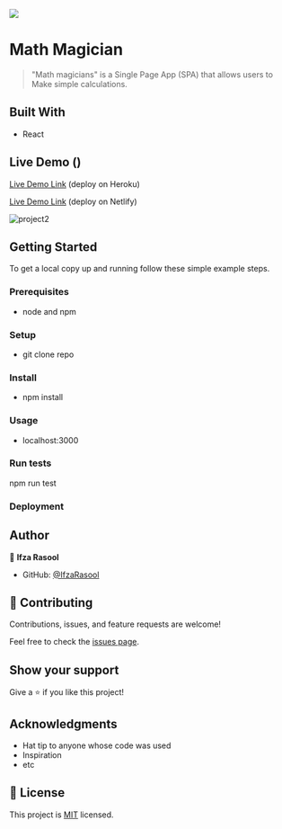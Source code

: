 ![](https://img.shields.io/badge/Microverse-blueviolet)

# Math Magician

> "Math magicians" is a Single Page App (SPA) that allows users to Make simple calculations.

## Built With

- React

## Live Demo ()

[Live Demo Link](https://math-magician-reactapp.herokuapp.com/) (deploy on Heroku)

[Live Demo Link](https://inspiring-gnome-1e83c6.netlify.app/) (deploy on Netlify)

![project2](https://user-images.githubusercontent.com/93009273/165782363-20613337-33fb-4fe7-8833-560597a1c7e3.png)

## Getting Started

To get a local copy up and running follow these simple example steps.

### Prerequisites

- node and npm

### Setup

- git clone repo

### Install

- npm install

### Usage

- localhost:3000

### Run tests

npm run test

### Deployment

## Author

👤 **Ifza Rasool**

- GitHub: [@IfzaRasool](https://github.com/IfzaRasool)

## 🤝 Contributing

Contributions, issues, and feature requests are welcome!

Feel free to check the [issues page](../../issues/).

## Show your support

Give a ⭐️ if you like this project!

## Acknowledgments

- Hat tip to anyone whose code was used
- Inspiration
- etc

## 📝 License

This project is [MIT](./MIT.md) licensed.
